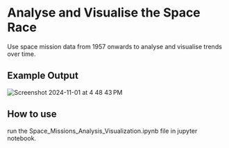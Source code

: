 
# Analyse and Visualise the Space Race

Use space mission data from 1957 onwards to analyse and visualise trends over time.

## Example Output

![Screenshot 2024-11-01 at 4 48 43 PM](https://github.com/user-attachments/assets/dfb4ba2c-4032-488e-bf89-f23b82e34855)


## How to use

run the Space_Missions_Analysis_Visualization.ipynb file in jupyter notebook.
